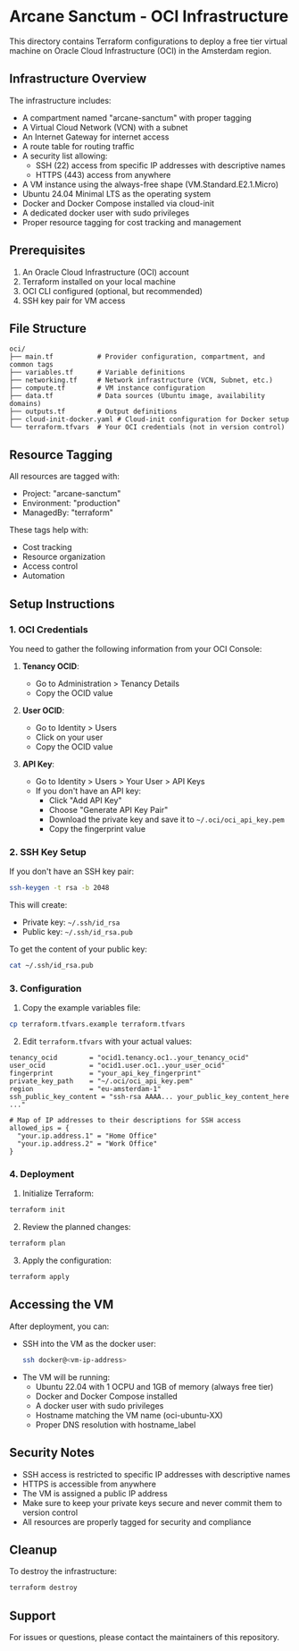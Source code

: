 # Arcane Sanctum - OCI Infrastructure

This directory contains Terraform configurations to deploy a free tier virtual machine on Oracle Cloud Infrastructure (OCI) in the Amsterdam region.

## Infrastructure Overview

The infrastructure includes:
- A compartment named "arcane-sanctum" with proper tagging
- A Virtual Cloud Network (VCN) with a subnet
- An Internet Gateway for internet access
- A route table for routing traffic
- A security list allowing:
  - SSH (22) access from specific IP addresses with descriptive names
  - HTTPS (443) access from anywhere
- A VM instance using the always-free shape (VM.Standard.E2.1.Micro)
- Ubuntu 24.04 Minimal LTS as the operating system
- Docker and Docker Compose installed via cloud-init
- A dedicated docker user with sudo privileges
- Proper resource tagging for cost tracking and management

## Prerequisites

1. An Oracle Cloud Infrastructure (OCI) account
2. Terraform installed on your local machine
3. OCI CLI configured (optional, but recommended)
4. SSH key pair for VM access

## File Structure

```
oci/
├── main.tf           # Provider configuration, compartment, and common tags
├── variables.tf      # Variable definitions
├── networking.tf     # Network infrastructure (VCN, Subnet, etc.)
├── compute.tf        # VM instance configuration
├── data.tf           # Data sources (Ubuntu image, availability domains)
├── outputs.tf        # Output definitions
├── cloud-init-docker.yaml # Cloud-init configuration for Docker setup
└── terraform.tfvars  # Your OCI credentials (not in version control)
```

## Resource Tagging

All resources are tagged with:
- Project: "arcane-sanctum"
- Environment: "production"
- ManagedBy: "terraform"

These tags help with:
- Cost tracking
- Resource organization
- Access control
- Automation

## Setup Instructions

### 1. OCI Credentials

You need to gather the following information from your OCI Console:

1. **Tenancy OCID**:
   - Go to Administration > Tenancy Details
   - Copy the OCID value

2. **User OCID**:
   - Go to Identity > Users
   - Click on your user
   - Copy the OCID value

3. **API Key**:
   - Go to Identity > Users > Your User > API Keys
   - If you don't have an API key:
     - Click "Add API Key"
     - Choose "Generate API Key Pair"
     - Download the private key and save it to `~/.oci/oci_api_key.pem`
     - Copy the fingerprint value

### 2. SSH Key Setup

If you don't have an SSH key pair:
```bash
ssh-keygen -t rsa -b 2048
```
This will create:
- Private key: `~/.ssh/id_rsa`
- Public key: `~/.ssh/id_rsa.pub`

To get the content of your public key:
```bash
cat ~/.ssh/id_rsa.pub
```

### 3. Configuration

1. Copy the example variables file:
```bash
cp terraform.tfvars.example terraform.tfvars
```

2. Edit `terraform.tfvars` with your actual values:
```hcl
tenancy_ocid        = "ocid1.tenancy.oc1..your_tenancy_ocid"
user_ocid           = "ocid1.user.oc1..your_user_ocid"
fingerprint         = "your_api_key_fingerprint"
private_key_path    = "~/.oci/oci_api_key.pem"
region              = "eu-amsterdam-1"
ssh_public_key_content = "ssh-rsa AAAA... your_public_key_content_here ..."

# Map of IP addresses to their descriptions for SSH access
allowed_ips = {
  "your.ip.address.1" = "Home Office"
  "your.ip.address.2" = "Work Office"
}
```

### 4. Deployment

1. Initialize Terraform:
```bash
terraform init
```

2. Review the planned changes:
```bash
terraform plan
```

3. Apply the configuration:
```bash
terraform apply
```

## Accessing the VM

After deployment, you can:
- SSH into the VM as the docker user:
  ```bash
  ssh docker@<vm-ip-address>
  ```
- The VM will be running:
  - Ubuntu 22.04 with 1 OCPU and 1GB of memory (always free tier)
  - Docker and Docker Compose installed
  - A docker user with sudo privileges
  - Hostname matching the VM name (oci-ubuntu-XX)
  - Proper DNS resolution with hostname_label

## Security Notes

- SSH access is restricted to specific IP addresses with descriptive names
- HTTPS is accessible from anywhere
- The VM is assigned a public IP address
- Make sure to keep your private keys secure and never commit them to version control
- All resources are properly tagged for security and compliance

## Cleanup

To destroy the infrastructure:
```bash
terraform destroy
```

## Support

For issues or questions, please contact the maintainers of this repository. 
